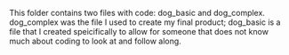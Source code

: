 This folder contains two files with code: dog_basic and dog_complex. dog_complex was the file I used to create my final product; dog_basic is a file that I created speicifically to allow for someone that does not know much about coding to look at and follow along. 